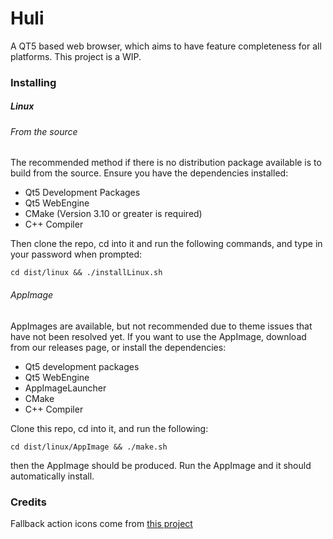 # Huli
A QT5 based web browser, 
which aims to have feature completeness for all platforms.
This project is a WIP.

### Installing
##### Linux
###### From the source
The recommended method if there is no distribution package available is to build from the source.
Ensure you have the dependencies installed:
* Qt5 Development Packages
* Qt5 WebEngine
* CMake (Version 3.10 or greater is required)
* C++ Compiler

Then clone the repo, cd into it and run the following commands,
and type in your password when prompted:

`cd dist/linux && ./installLinux.sh`

###### AppImage
AppImages are available, but not recommended due to theme issues that
have not been resolved yet.
If you want to use the AppImage, download from our releases page, or
install the dependencies:
* Qt5 development packages
* Qt5 WebEngine
* AppImageLauncher
* CMake
* C++ Compiler

Clone this repo, cd into it, and run the following:

`cd dist/linux/AppImage && ./make.sh`

then the AppImage should be produced. Run the AppImage and it
should automatically install.


### Credits
Fallback action icons come from [this project](https://materialdesignicons.com/)